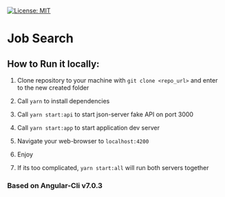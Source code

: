 [![License: MIT](https://img.shields.io/badge/License-MIT-yellow.svg)](https://opensource.org/licenses/MIT)

# Job Search

## How to Run it locally:

1.  Clone repository to your machine with `git clone <repo_url>` and enter to the new created folder 

2.  Call `yarn` to install dependencies

3.  Call `yarn start:api` to start json-server fake API on port 3000

4.  Call `yarn start:app` to start application dev server

5. Navigate your web-browser to `localhost:4200`

6. Enjoy

7. If its too complicated, `yarn start:all` will run both servers together

### Based on Angular-Cli v7.0.3

